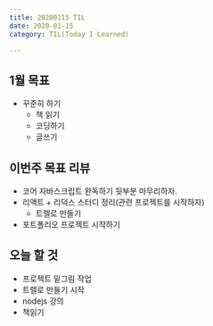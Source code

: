 ```yaml
---
title: 20200115 TIL
date: 2020-01-15
category: TIL(Today I Learned)

---
```


## 1월 목표

- 꾸준히 하기
  - 책 읽기
  - 코딩하기
  - 글쓰기

## 이번주 목표 리뷰

- 코어 자바스크립트 완독하기 뒷부분 마무리하자.
- 리액트 + 리덕스 스터디 정리(관련 프로젝트를 시작하자)
  - 트렐로 만들기
- 포트폴리오 프로젝트 시작하기
  

## 오늘 할 것

- 프로젝트 밑그림 작업
- 트렐로 만들기 시작
- nodejs 강의
- 책읽기